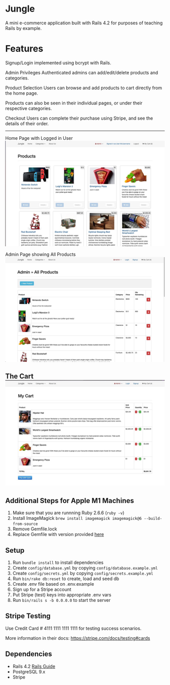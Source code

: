 # Jungle

A mini e-commerce application built with Rails 4.2 for purposes of teaching Rails by example.

# Features 

Signup/Login implemented using bcrypt with Rails.

Admin Privileges
Authenticated admins can add/edit/delete products and categories.

Product Selection
Users can browse and add products to cart directly from the home page.

Products can also be seen in their individual pages, or under their respective categories.

Checkout
Users can complete their purchase using Stripe, and see the details of their order.

------------------------------------------
Home Page with Logged in User
![Home Page with Logged in User](https://raw.githubusercontent.com/keepitclassick/JungleRails/0c7ed9a2e285fba819be1a1da82148563bd7f15c/public/C42F2F05-BABE-4D25-8EE6-9D3362533322_1_105_c.jpeg)

Admin Page showing All Products
![Admin Products Page](https://raw.githubusercontent.com/keepitclassick/JungleRails/0c7ed9a2e285fba819be1a1da82148563bd7f15c/public/1C1182DE-45B7-4814-941F-43AA304D55DF_1_105_c.jpeg)

The Cart
![The Cart](https://raw.githubusercontent.com/keepitclassick/JungleRails/0c7ed9a2e285fba819be1a1da82148563bd7f15c/public/D41DCA71-329D-45C1-82C9-6EE9C87A6B36_1_105_c.jpeg)
-----------------------------------------

## Additional Steps for Apple M1 Machines

1. Make sure that you are runnning Ruby 2.6.6 (`ruby -v`)
1. Install ImageMagick `brew install imagemagick imagemagick@6 --build-from-source`
2. Remove Gemfile.lock
3. Replace Gemfile with version provided [here](https://gist.githubusercontent.com/FrancisBourgouin/831795ae12c4704687a0c2496d91a727/raw/ce8e2104f725f43e56650d404169c7b11c33a5c5/Gemfile)

## Setup

1. Run `bundle install` to install dependencies
2. Create `config/database.yml` by copying `config/database.example.yml`
3. Create `config/secrets.yml` by copying `config/secrets.example.yml`
4. Run `bin/rake db:reset` to create, load and seed db
5. Create .env file based on .env.example
6. Sign up for a Stripe account
7. Put Stripe (test) keys into appropriate .env vars
8. Run `bin/rails s -b 0.0.0.0` to start the server

## Stripe Testing

Use Credit Card # 4111 1111 1111 1111 for testing success scenarios.

More information in their docs: <https://stripe.com/docs/testing#cards>

## Dependencies

* Rails 4.2 [Rails Guide](http://guides.rubyonrails.org/v4.2/)
* PostgreSQL 9.x
* Stripe
